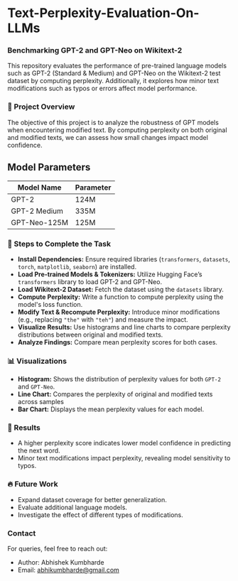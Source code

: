 # Text-Perplexity-Evaluation-On-LLMs

### Benchmarking GPT-2 and GPT-Neo on Wikitext-2
This repository evaluates the performance of pre-trained language models such as GPT-2 (Standard & Medium) and GPT-Neo on the Wikitext-2 test dataset by computing perplexity. Additionally, it explores how minor text modifications such as typos or errors affect model performance.

### 🚀 Project Overview
The objective of this project is to analyze the robustness of GPT models when encountering modified text. By computing perplexity on both original and modified texts, we can assess how small changes impact model confidence.

## Model Parameters

| Model Name       | Parameter     |
|------------------|---------------|
| GPT-2            | 124M          |
| GPT-2 Medium     | 335M          |
| GPT-Neo-125M     | 125M          |


### 📌 Steps to Complete the Task
- **Install Dependencies:** Ensure required libraries (```transformers```, ```datasets```, ```torch```, ```matplotlib```, ```seaborn```) are installed.
- **Load Pre-trained Models & Tokenizers:** Utilize Hugging Face’s ```transformers``` library to load GPT-2 and GPT-Neo.
- **Load Wikitext-2 Dataset:** Fetch the dataset using the ```datasets``` library.
- **Compute Perplexity:** Write a function to compute perplexity using the model's loss function.
- **Modify Text & Recompute Perplexity:** Introduce minor modifications (e.g., replacing ```"the"``` with ```"teh"```) and measure the impact.
- **Visualize Results:** Use histograms and line charts to compare perplexity distributions between original and modified texts.
- **Analyze Findings:** Compare mean perplexity scores for both cases.

### 📊 Visualizations
- **Histogram:** Shows the distribution of perplexity values for both ```GPT-2``` and ```GPT-Neo```.
- **Line Chart:** Compares the perplexity of original and modified texts across samples
- **Bar Chart:** Displays the mean perplexity values for each model.

### 📝 Results
- A higher perplexity score indicates lower model confidence in predicting the next word.
- Minor text modifications  impact perplexity, revealing model sensitivity to typos.

### 🔥 Future Work
- Expand dataset coverage for better generalization.
- Evaluate additional language models.
- Investigate the effect of different types of modifications.

### Contact
For queries, feel free to reach out:
- Author: Abhishek Kumbharde
- Email: abhikumbharde@gmail.com
